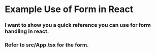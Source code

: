 # Example Use of Form in React

### I want to show you a quick reference you can use for form handling in react.

### Refer to src/App.tsx for the form.
